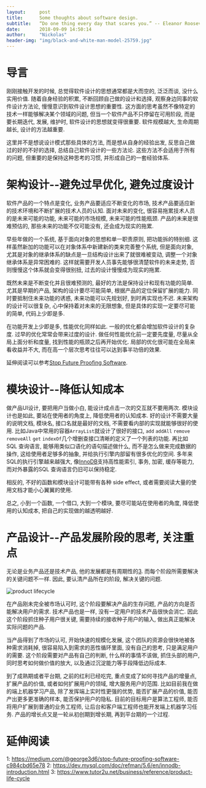 ```yaml
---
layout:     post
title:      Some thoughts about software design.
subtitle:   “Do one thing every day that scares you.” -- Eleanor Roosevelt
date:       2018-09-09 14:50:14
author:     "Nickolas"
header-img: "img/black-and-white-man-model-25759.jpg"
---
```


# 导言

刚刚接触开发的时候, 总觉得软件设计的思想通常都是大而空的, 泛泛而谈, 没什么实用价值. 随着自身经验的积累, 不断回顾自己做的设计和选择, 观察身边同事的软件设计方法论, 慢慢意识到软件设计思想的重要性. 这方面的思考虽然不像特定的技术一样能够解决某个领域的问题, 但当一个软件产品不只停留在可用阶段, 而是要长期迭代, 发展, 维护时, 软件设计的思想就变得很重要. 软件规模越大, 生命周期越长, 设计的方法越重要.

这里并不是想说设计模式那些具体的方法, 而是想从自身的经验出发, 反思自己做过的好的不好的选择, 总结自己软件设计的一些方法论. 这些方法不会适用于所有的问题, 但重要的是保持这种思考的习惯, 并形成自己的一套经验体系.

# 架构设计--避免过早优化, 避免过度设计

软件产品的一个特点是变化, 业务产品要适应不断变化的市场, 技术产品要适应新的技术环境和不断扩展的技术人员的认知. 面对未来的变化, 很容易拖累技术人员的是未来可能的功能, 未来可能的市场规模, 未来可能的性能瓶颈. 产品的未来是很难预估的, 那些未来的功能不仅可能没有, 还会成为现实的拖累.

早些年做的一个系统, 基于面向对象的思想和单一职责原则, 把功能拆的特别细. 这样虽然新加的功能可以在对象体系中新建新的类来完善整个系统, 但是面向对象, 尤其是对象的继承体系的缺点是一旦结构设计出来了就很难被变动, 调整一个对象继承体系是异常困难的. 这样就需要开发人员事先能够很清楚软件的未来走势, 否则慢慢这个体系就会变得很别扭, 过去的设计慢慢成为现实的拖累.

既然未来是不断变化并且很难预测的, 最好的方法是保持设计和现有功能的简单. 尤其是早期的产品, 架构的设计要尽可能简单, 根据产品的定位保留扩展的能力. 同时要抵制住未来功能的诱惑, 未来功能可以先规划好, 到时再实现也不迟. 未来架构的设计可以很复杂, 心中保持着对未来的无限想象, 但是具体的实现一定要尽可能的简单, 代码上少即是多.

在功能开发上少即是多, 性能优化同样如此. 一般的优化都会增加软件设计的复杂度. 过早的优化常常会带来过度的设计. 做任何性能优化前一定要先度量, 尽量从全局上面分析和度量, 找到性能的瓶颈之后再开始优化. 局部的优化很可能在全局来看收益并不大, 而在高一个层次思考往往可以达到事半功倍的效果.

延伸阅读可以参考[Stop Future Proofing Software][1].

# 模块设计--降低认知成本

做产品UI设计, 要把用户当做小白, 能设计成点击一次的交互就不要用两次. 模块设计也是如此, 要站在使用者的角度上, 降低使用者的认知成本. 好的设计不需要大量的说明文档, 模块名, 接口名就是最好的文档, 不需要看内部的实现就能够很好的使用. 比如Java中常用的容器`ArrayList`就设计了很好的接口, `add` `addAll` `remove` `removeAll` `get` `indexOf`几个增删查接口清晰的定义了一个列表的功能. 再比如 SQL 查询语言, 能够用类似口语化的语句描述做什么, 而不是怎么做来完成数据的操作, 这给使用者足够多的抽象, 并给执行引擎内部留有很多优化的空间. 多年来 SQL的执行引擎越来越强大, 像[InnoDB][2]支持高性能索引, 事务, 加密, 缓存等能力, 而对外暴露的SQL 查询语言仍旧可以保持稳定. 

相反的,  不好的函数和模块设计可能带有各种 side effect, 或者需要阅读大量的使用文档才能小心翼翼的使用.

总之, 小到一个函数, 一个借口, 大到一个模块, 要尽可能站在使用者的角度, 降低使用的认知成本, 把自己的实现做的越透明越好.

# 产品设计--产品发展阶段的思考, 关注重点

无论是业务产品还是技术产品, 他的发展都是有周期性的[3][3]. 而每个阶段所需要解决的关键问题不一样. 因此, 要认清产品所在的阶段, 解决关键的问题. 

![product lifecycle](http://nickolashu.github.io/img/marketing-product-lifecycle-overview.jpg) 

在产品刚未完全被市场认可时, 这个阶段要解决产品的生存问题, 产品的方向是否能解决用户的需求. 技术产品也是一样, 没有一定用户的技术产品很快会消亡. 因此这个阶段抓住种子用户很关键, 需要持续的接收种子用户的输入, 做出真正能解决实际问题的产品.

当产品得到了市场的认可, 开始快速的规模化发展, 这个团队的资源会很快地被各种需求消耗掉, 很容易陷入到需求的恶性循环里面, 没有自己的思考, 只是满足用户的需要. 这个阶段需要对产品有自己的判断, 什么样的事情不该做, 抓住头部的用户, 同时思考如何做价值的放大, 以及通过沉淀能力等手段降低边际成本.

到了成熟期或者平台期, 之前的红利已经吃完, 重点变成了如何寻找产品的增量点, 扩展产品的价值, 或者如何扩展用户的领域, 增大服务用户的范围. 比如目前我在做的端上机器学习产品, 除了发挥端上实时性更强的优势, 能否扩展产品的价值, 能否产出更多更准确的样本, 能否保护用户的隐私. 目前的目标用户是算法工程师, 能否将用户扩展到普通的业务工程师, 让后台和客户端工程师也能开发端上机器学习任务. 产品的增长点又是一轮从初创期到增长期, 再到平台期的一个过程.



# 延伸阅读
1: https://medium.com/@george3d6/stop-future-proofing-software-c984cbd65e78
2: https://dev.mysql.com/doc/refman/5.6/en/innodb-introduction.html
3: https://www.tutor2u.net/business/reference/product-life-cycle

[1]: https://medium.com/@george3d6/stop-future-proofing-software-c984cbd65e78
[2]: https://dev.mysql.com/doc/refman/5.6/en/innodb-introduction.html
[3]: https://www.tutor2u.net/business/reference/product-life-cycle